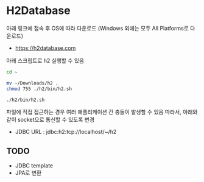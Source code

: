# H2Database

아래 링크에 접속 후 OS에 따라 다운로드
(Windows 외에는 모두 All Platforms로 다운로드)

- https://h2database.com

아래 스크립트로 h2 실행할 수 있음

```zsh
cd ~

mv ~/Downloads/h2 .
chmod 755 ./h2/bin/h2.sh

./h2/bin/h2.sh
```

파일에 직접 접근하는 경우 여러 애플리케이션 간 충돌이 발생할 수 있음
따라서, 아래와 같이 socket으로 통신할 수 있도록 변경

- JDBC URL : jdbc:h2:tcp://localhost/~/h2

## TODO

- JDBC template
- JPA로 변환
